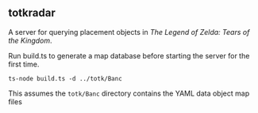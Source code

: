 ## totkradar
A server for querying placement objects in *The Legend of Zelda: Tears of the Kingdom*.

Run build.ts to generate a map database before starting the server for the first time.

    ts-node build.ts -d ../totk/Banc

This assumes the `totk/Banc` directory contains the YAML data object map files
